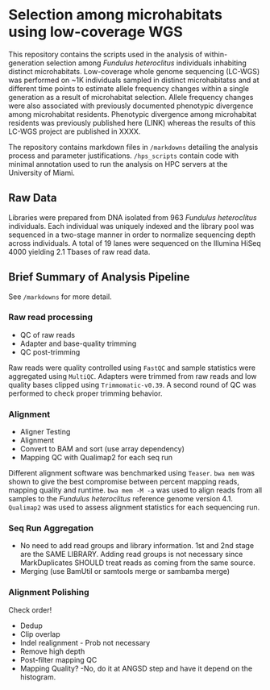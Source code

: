 # Selection among microhabitats using low-coverage WGS

This repository contains the scripts used in the analysis of within-generation selection among *Fundulus heteroclitus* individuals inhabiting distinct microhabitats. Low-coverage whole genome sequencing (LC-WGS) was performed on ~1K individuals sampled in distinct microhabitatss and at different time points to estimate allele frequency changes within a single generation as a result of microhabitat selection. Allele frequency changes were also associated with previously documented phenotypic divergence among microhabitat residents. Phenotypic divergence among microhabitat residents was previously published here (LINK) whereas the results of this LC-WGS project are published in XXXX.

The repository contains markdown files in `/markdowns` detailing the analysis process and parameter justifications. `/hps_scripts` contain code with minimal annotation used to run the analysis on HPC servers at the University of Miami.

## Raw Data

Libraries were prepared from DNA isolated from 963 *Fundulus heteroclitus* individuals. Each individual was uniquely indexed and the library pool was sequenced in a two-stage manner in order to normalize sequencing depth across individuals. A total of 19 lanes were sequenced on the Illumina HiSeq 4000 yielding 2.1 Tbases of raw read data.

## Brief Summary of Analysis Pipeline

See `/markdowns` for more detail.

### Raw read processing

* QC of raw reads
* Adapter and base-quality trimming
* QC post-trimming

Raw reads were quality controlled using `FastQC` and sample statistics were aggregated using `MultiQC`.
Adapters were trimmed from raw reads and low quality bases clipped using `Trimmomatic-v0.39`.
A second round of QC was performed to check proper trimming behavior.

### Alignment

* Aligner Testing
* Alignment
* Convert to BAM and sort (use array dependency)
* Mapping QC with Qualimap2 for each seq run

Different alignment software was benchmarked using `Teaser`. `bwa mem` was shown to give the best compromise between percent mapping reads, mapping quality and runtime.
`bwa mem -M -a` was used to align reads from all samples to the *Fundulus heteroclitus* reference genome version 4.1.
`Qualimap2` was used to assess alignment statistics for each sequencing run.

### Seq Run Aggregation

* No need to add read groups and library information. 1st and 2nd stage are the SAME LIBRARY. Adding read groups is not necessary since MarkDuplicates SHOULD treat reads as coming from the same source.
* Merging (use BamUtil or samtools merge or sambamba merge)

### Alignment Polishing

Check order!

* Dedup
* Clip overlap
* Indel realignment - Prob not necessary
* Remove high depth
* Post-filter mapping QC
* Mapping Quality? -No, do it at ANGSD step and have it depend on the histogram.

